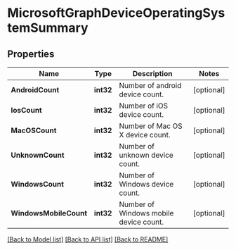 # MicrosoftGraphDeviceOperatingSystemSummary

## Properties

Name | Type | Description | Notes
------------ | ------------- | ------------- | -------------
**AndroidCount** | **int32** | Number of android device count. | [optional] 
**IosCount** | **int32** | Number of iOS device count. | [optional] 
**MacOSCount** | **int32** | Number of Mac OS X device count. | [optional] 
**UnknownCount** | **int32** | Number of unknown device count. | [optional] 
**WindowsCount** | **int32** | Number of Windows device count. | [optional] 
**WindowsMobileCount** | **int32** | Number of Windows mobile device count. | [optional] 

[[Back to Model list]](../README.md#documentation-for-models) [[Back to API list]](../README.md#documentation-for-api-endpoints) [[Back to README]](../README.md)


